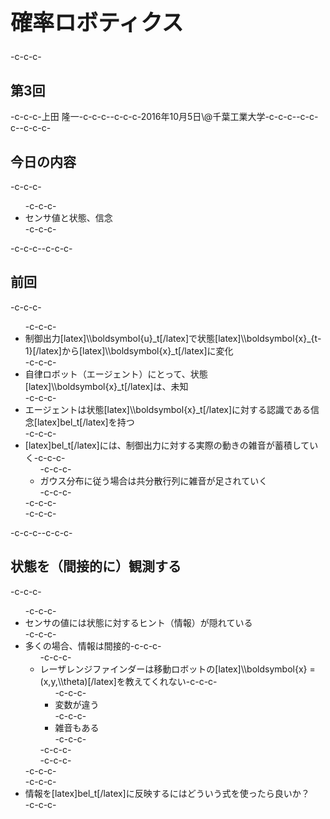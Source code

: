 <h1 style="font-size: 250%;">確率ロボティクス</h1>-c-c-c-<h2>第3回</h2>-c-c-c-上田 隆一-c-c-c--c-c-c-2016年10月5日\@千葉工業大学-c-c-c--c-c-c-<!--nextpage-->-c-c-c-<h2>今日の内容</h2>-c-c-c-<ul>-c-c-c- 	<li>センサ値と状態、信念</li>-c-c-c-</ul>-c-c-c-<!--nextpage-->-c-c-c-<h2>前回</h2>-c-c-c-<ul>-c-c-c- 	<li>制御出力[latex]\\boldsymbol{u}_t[/latex]で状態[latex]\\boldsymbol{x}_{t-1}[/latex]から[latex]\\boldsymbol{x}_t[/latex]に変化</li>-c-c-c- 	<li>自律ロボット（エージェント）にとって、状態[latex]\\boldsymbol{x}_t[/latex]は、未知</li>-c-c-c- 	<li>エージェントは状態[latex]\\boldsymbol{x}_t[/latex]に対する認識である信念[latex]bel_t[/latex]を持つ</li>-c-c-c- 	<li>[latex]bel_t[/latex]には、制御出力に対する実際の動きの雑音が蓄積していく-c-c-c-<ul>-c-c-c- 	<li>ガウス分布に従う場合は共分散行列に雑音が足されていく</li>-c-c-c-</ul>-c-c-c-</li>-c-c-c-</ul>-c-c-c-<!--nextpage-->-c-c-c-<h2>状態を（間接的に）観測する</h2>-c-c-c-<ul>-c-c-c- 	<li>センサの値には状態に対するヒント（情報）が隠れている</li>-c-c-c- 	<li>多くの場合、情報は間接的-c-c-c-<ul>-c-c-c- 	<li>レーザレンジファインダーは移動ロボットの[latex]\\boldsymbol{x} = (x,y,\\theta)[/latex]を教えてくれない-c-c-c-<ul>-c-c-c- 	<li>変数が違う</li>-c-c-c- 	<li>雑音もある</li>-c-c-c-</ul>-c-c-c-</li>-c-c-c-</ul>-c-c-c-</li>-c-c-c- 	<li>情報を[latex]bel_t[/latex]に反映するにはどういう式を使ったら良いか？</li>-c-c-c-</ul>
